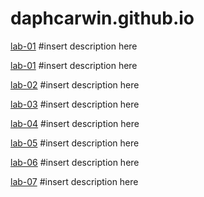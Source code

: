 # daphcarwin.github.io

[lab-01](https://github.com/daphnecarwin/cit281-lab02)
#insert description here

[lab-01]()
#insert description here

[lab-02]()
#insert description here

[lab-03]()
#insert description here

[lab-04]()
#insert description here

[lab-05]()
#insert description here

[lab-06]()
#insert description here

[lab-07]()
#insert description here
